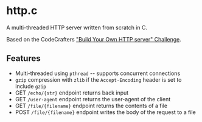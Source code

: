 # http.c

A multi-threaded HTTP server written from scratch in C.

Based on the CodeCrafters ["Build Your Own HTTP server" Challenge](https://app.codecrafters.io/courses/http-server/overview).

## Features

- Multi-threaded using `pthread` -- supports concurrent connections
- `gzip` compression with `zlib` if the `Accept-Encoding` header is set to include `gzip`
- GET `/echo/{str}` endpoint returns back input
- GET `/user-agent` endpoint returns the user-agent of the client
- GET `/file/{filename}` endpoint returns the contents of a file
- POST `/file/{filename}` endpoint writes the body of the request to a file
